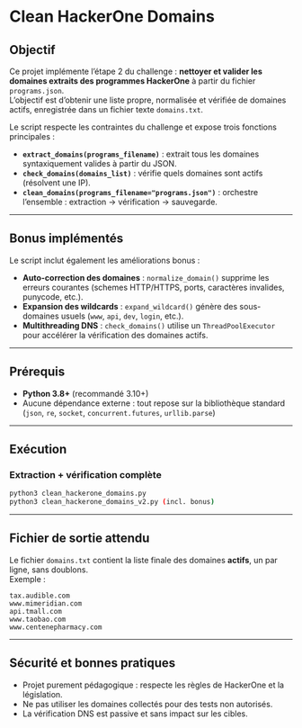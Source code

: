 # Clean HackerOne Domains

## Objectif
Ce projet implémente l’étape 2 du challenge : **nettoyer et valider les domaines extraits des programmes HackerOne** à partir du fichier `programs.json`.  
L’objectif est d’obtenir une liste propre, normalisée et vérifiée de domaines actifs, enregistrée dans un fichier texte `domains.txt`.

Le script respecte les contraintes du challenge et expose trois fonctions principales :

- **`extract_domains(programs_filename)`** : extrait tous les domaines syntaxiquement valides à partir du JSON.  
- **`check_domains(domains_list)`** : vérifie quels domaines sont actifs (résolvent une IP).  
- **`clean_domains(programs_filename="programs.json")`** : orchestre l’ensemble : extraction → vérification → sauvegarde.

---

## Bonus implémentés
Le script inclut également les améliorations bonus :

- **Auto-correction des domaines** : `normalize_domain()` supprime les erreurs courantes (schemes HTTP/HTTPS, ports, caractères invalides, punycode, etc.).  
- **Expansion des wildcards** : `expand_wildcard()` génère des sous-domaines usuels (`www`, `api`, `dev`, `login`, etc.).  
- **Multithreading DNS** : `check_domains()` utilise un `ThreadPoolExecutor` pour accélérer la vérification des domaines actifs.

---

## Prérequis
- **Python 3.8+** (recommandé 3.10+)  
- Aucune dépendance externe : tout repose sur la bibliothèque standard (`json`, `re`, `socket`, `concurrent.futures`, `urllib.parse`)

---

## Exécution
### Extraction + vérification complète
```bash
python3 clean_hackerone_domains.py
python3 clean_hackerone_domains_v2.py (incl. bonus)
```
---

## Fichier de sortie attendu
Le fichier `domains.txt` contient la liste finale des domaines **actifs**, un par ligne, sans doublons.  
Exemple :

```
tax.audible.com
www.mimeridian.com
api.tmall.com
www.taobao.com
www.centenepharmacy.com
```

---

## Sécurité et bonnes pratiques
- Projet purement pédagogique : respecte les règles de HackerOne et la législation.  
- Ne pas utiliser les domaines collectés pour des tests non autorisés.  
- La vérification DNS est passive et sans impact sur les cibles.

